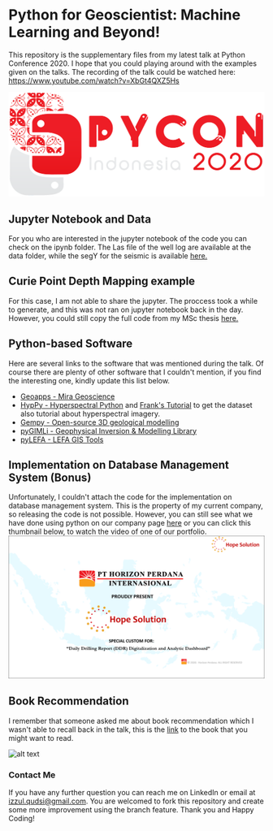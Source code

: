 # Python for Geoscientist: Machine Learning and Beyond!
This repository is the supplementary files from my latest talk at Python Conference 2020. I hope that you could playing around with the examples given on the talks. The recording of the talk could be watched here: https://www.youtube.com/watch?v=XbGt4QXZ5Hs

![alt text](https://github.com/panjoel4/Python_for_Geoscientist-Pycon2020/blob/main/Images/pycon20.png?raw=true)

## Jupyter Notebook and Data
For you who are interested in the jupyter notebook of the code you can check on the ipynb folder.
The Las file of the well log are available at the data folder, while the segY for the seismic is available [here.](https://dataunderground.org/dataset/f3)

## Curie Point Depth Mapping example
For this case, I am not able to share the jupyter. The proccess took a while to generate, and this was not ran on jupyter notebook back in the day. However, you could still copy the full code from my MSc thesis [here.](http://essay.utwente.nl/83453/1/qudsi.pdf)

## Python-based Software
Here are several links to the software that was mentioned during the talk. Of course there are plenty of other software that I couldn't mention, if you find the interesting one, kindly update this list below.
* [Geoapps - Mira Geoscience](https://mirageoscience.com/geoh5py-and-geoapps-pypi/)
* [HypPy - Hyperspectral Python](https://blog.utwente.nl/bakker/hyppy/) and [Frank's Tutorial](https://frankstutorials.nl/) to get the dataset also tutorial about hyperspectral imagery.
* [Gempy - Open-source 3D geological modelling](https://www.gempy.org/)
* [pyGIMLi - Geophysical Inversion & Modelling Library](https://www.pygimli.org/)
* [pyLEFA - LEFA GIS Tools](http://lefa.geologov.net/download-2/pylefa/)

## Implementation on Database Management System (Bonus)
Unfortunately, I couldn't attach the code for the implementation on database management system. This is the property of my current company, so releasing the code is not possible. However, you can still see what we have done using python on our company page [here](http://horizon-perdana.co.id/products/hope-solution/) or you can click this thumbnail below, to watch the video of one of our portfolio.
[![Watch the video](https://github.com/panjoel4/Python_for_Geoscientist-Pycon2020/blob/main/Images/thumbnail.PNG)](https://www.youtube.com/watch?v=UQr0DEzQQyw)

## Book Recommendation
I remember that someone asked me about book recommendation which I wasn't able to recall back in the talk, this is the [link](https://www.elsevier.com/books/machine-learning-guide-for-oil-and-gas-using-python/belyadi/978-0-12-821929-4) to the book that you might want to read. 

![alt text](ttps://github.com/panjoel4/Python_for_Geoscientist-Pycon2020/blob/main/Images/9780128219294.jpg?raw=true)

### Contact Me
If you have any further question you can reach me on LinkedIn or email at izzul.qudsi@gmail.com. You are welcomed to fork this repository and create some more improvement using the branch feature. Thank you and Happy Coding!
